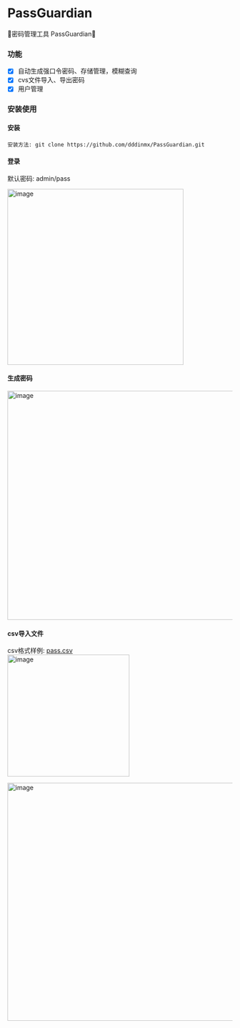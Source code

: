 # PassGuardian
🔑密码管理工具 PassGuardian🔑 

### 功能  
- [x] 自动生成强口令密码、存储管理，模糊查询  
- [x] cvs文件导入、导出密码    
- [x] 用户管理  

### 安装使用  
#### 安装
``安装方法: git clone https://github.com/dddinmx/PassGuardian.git``  

#### 登录  
默认密码: admin/pass  

<img width="394" alt="image" src="https://github.com/dddinmx/PassGuardian/assets/19663680/f14d81d6-22c4-4472-a43e-8affcce8a97f">  

#### 生成密码  
<img width="513" alt="image" src="https://github.com/dddinmx/PassGuardian/assets/19663680/c126b75e-a24a-4c76-b65d-c2851754f23b">  

#### csv导入文件
csv格式样例: 
[pass.csv](https://github.com/dddinmx/PassGuardian/files/13806999/pass.csv)  
<img width="273" alt="image" src="https://github.com/dddinmx/PassGuardian/assets/19663680/d201d77e-3f1e-4c81-9829-c1ca738eb7ab">  

<img width="533" alt="image" src="https://github.com/dddinmx/PassGuardian/assets/19663680/7a45c414-bd34-4cf6-a66a-f2fec150268b">  

